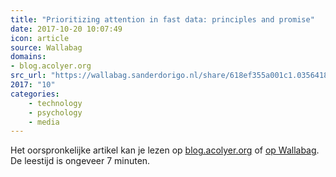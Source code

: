 ```yaml
---
title: "Prioritizing attention in fast data: principles and promise"
date: 2017-10-20 10:07:49
icon: article
source: Wallabag
domains:
- blog.acolyer.org
src_url: "https://wallabag.sanderdorigo.nl/share/618ef355a001c1.03564184"
2017: "10"
categories:
    - technology
    - psychology
    - media
---
```

Het oorspronkelijke artikel kan je lezen op [blog.acolyer.org](https://blog.acolyer.org/2017/01/19/prioritizing-attention-in-fast-data-principles-and-promise/) of [op Wallabag](https://wallabag.sanderdorigo.nl/share/618ef355a001c1.03564184). De leestijd is ongeveer 7 minuten.
